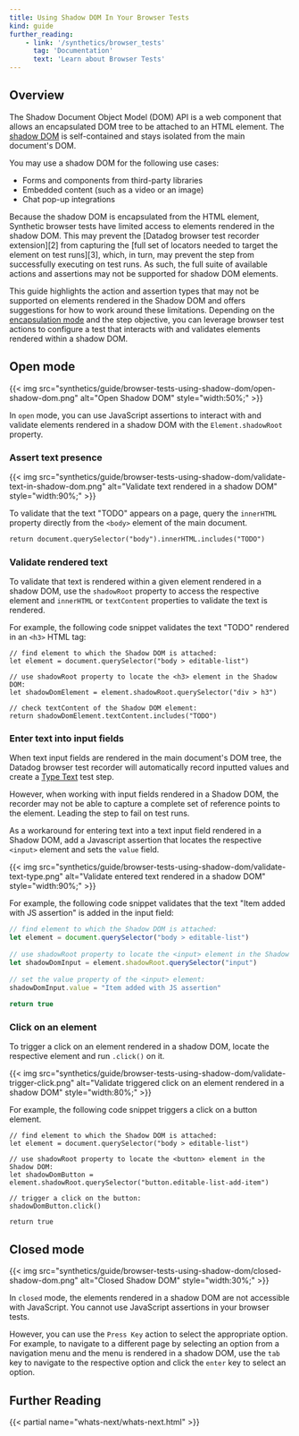 ```yaml
---
title: Using Shadow DOM In Your Browser Tests
kind: guide
further_reading:
    - link: '/synthetics/browser_tests'
      tag: 'Documentation'
      text: 'Learn about Browser Tests'
---
```


## Overview

The Shadow Document Object Model (DOM) API is a web component that allows an encapsulated DOM tree to be attached to an HTML element. The [shadow DOM][1] is self-contained and stays isolated from the main document's DOM. 

You may use a shadow DOM for the following use cases:

- Forms and components from third-party libraries
- Embedded content (such as a video or an image)
- Chat pop-up integrations

<div class="alert alert-info">
Because the shadow DOM is encapsulated from the HTML element, Synthetic browser tests have limited access to elements rendered in the shadow DOM. This may prevent the [Datadog browser test recorder extension][2] from capturing the [full set of locators needed to target the element on test runs][3], which, in turn, may prevent the step from successfully executing on test runs. As such, the full suite of available actions and assertions may not be supported for shadow DOM elements.
</div>

This guide highlights the action and assertion types that may not be supported on elements rendered in the Shadow DOM and offers suggestions for how to work around these limitations. Depending on the [encapsulation mode][4] and the step objective, you can leverage browser test actions to configure a test that interacts with and validates elements rendered within a shadow DOM. 

## Open mode

{{< img src="synthetics/guide/browser-tests-using-shadow-dom/open-shadow-dom.png" alt="Open Shadow DOM" style="width:50%;" >}}

In `open` mode, you can use JavaScript assertions to interact with and validate elements rendered in a shadow DOM with the `Element.shadowRoot` property. 

### Assert text presence

{{< img src="synthetics/guide/browser-tests-using-shadow-dom/validate-text-in-shadow-dom.png" alt="Validate text rendered in a shadow DOM" style="width:90%;" >}}

To validate that the text "TODO" appears on a page, query the `innerHTML` property directly from the `<body>` element of the main document.

```HTML
return document.querySelector("body").innerHTML.includes("TODO")
```

### Validate rendered text

To validate that text is rendered within a given element rendered in a shadow DOM, use the `shadowRoot` property to access the respective element and `innerHTML` or `textContent` properties to validate the text is rendered.

For example, the following code snippet validates the text "TODO" rendered in an `<h3>` HTML tag:

```
// find element to which the Shadow DOM is attached:
let element = document.querySelector("body > editable-list")
 
// use shadowRoot property to locate the <h3> element in the Shadow DOM:
let shadowDomElement = element.shadowRoot.querySelector("div > h3")
 
// check textContent of the Shadow DOM element:
return shadowDomElement.textContent.includes("TODO")
```

### Enter text into input fields

When text input fields are rendered in the main document's DOM tree, the Datadog browser test recorder will automatically record inputted values and create a [Type Text][5] test step.

However, when working with input fields rendered in a Shadow DOM, the recorder may not be able to capture a complete set of reference points to the element. Leading the step to fail on test runs.

As a workaround for entering text into a text input field rendered in a Shadow DOM, add a Javascript assertion that locates the respective `<input>` element and sets the `value` field.

{{< img src="synthetics/guide/browser-tests-using-shadow-dom/validate-text-type.png" alt="Validate entered text rendered in a shadow DOM" style="width:90%;" >}}

For example, the following code snippet validates that the text "Item added with JS assertion" is added in the input field:

```js
// find element to which the Shadow DOM is attached:
let element = document.querySelector("body > editable-list")
 
// use shadowRoot property to locate the <input> element in the Shadow DOM:
let shadowDomInput = element.shadowRoot.querySelector("input")
 
// set the value property of the <input> element:
shadowDomInput.value = "Item added with JS assertion"
 
return true
```

### Click on an element

To trigger a click on an element rendered in a shadow DOM, locate the respective element and run `.click()` on it.

{{< img src="synthetics/guide/browser-tests-using-shadow-dom/validate-trigger-click.png" alt="Validate triggered click on an element rendered in a shadow DOM" style="width:80%;" >}}

For example, the following code snippet triggers a click on a button element.

```
// find element to which the Shadow DOM is attached:
let element = document.querySelector("body > editable-list")
 
// use shadowRoot property to locate the <button> element in the Shadow DOM:
let shadowDomButton = element.shadowRoot.querySelector("button.editable-list-add-item")
 
// trigger a click on the button:
shadowDomButton.click()
 
return true
```

## Closed mode

{{< img src="synthetics/guide/browser-tests-using-shadow-dom/closed-shadow-dom.png" alt="Closed Shadow DOM" style="width:30%;" >}}

In `closed` mode, the elements rendered in a shadow DOM are not accessible with JavaScript. You cannot use JavaScript assertions in your browser tests.

However, you can use the `Press Key` action to select the appropriate option. For example, to navigate to a different page by selecting an option from a navigation menu and the menu is rendered in a shadow DOM, use the `tab` key to navigate to the respective option and click the `enter` key to select an option.

## Further Reading

{{< partial name="whats-next/whats-next.html" >}}

[1]: https://developers.google.com/web/fundamentals/web-components/shadowdom
[2]: https://chrome.google.com/webstore/detail/datadog-test-recorder/kkbncfpddhdmkfmalecgnphegacgejoa
[3]: https://docs.datadoghq.com/synthetics/guide/browser-test-self-maintenance/
[4]: https://developer.mozilla.org/en-US/docs/Web/Web_Components/Using_shadow_DOM#basic_usage
[5]: https://docs.datadoghq.com/synthetics/browser_tests/actions#type-text
